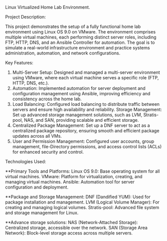 Linux Virtualized Home Lab Environment.

Project Description:

This project demonstrates the setup of a fully functional home lab environment using Linux OS 9.0 on VMware. The environment comprises multiple virtual machines, each performing distinct server roles, including FTP, HTTP, DNS, and an Ansible Controller for automation. The goal is to simulate a real-world infrastructure environment and practice systems administration, automation, and network configurations.

Key Features:

1) Multi-Server Setup: Designed and managed a multi-server environment using VMware, where each virtual machine serves a specific role (FTP, HTTP, DNS, etc.).
2) Automation: Implemented automation for server deployment and configuration management using Ansible, improving efficiency and consistency across the home lab.
3) Load Balancing: Configured load balancing to distribute traffic between servers and ensure high availability and reliability.
Storage Management: Set up advanced storage management solutions, such as LVM, Stratis-pool, NAS, and SAN, providing scalable and efficient storage.
4) Centralized Package Management: Set up a DNF server to act as a centralized package repository, ensuring smooth and efficient package updates across all VMs.
5) User and Permission Management: Configured user accounts, group management, file-Directory permissions, and access control lists (ACLs) for enhanced security and control.

Technologies Used:

**Primary Tools and Platforms:
Linux OS 9.0: Base operating system for all virtual machines.
VMware: Platform for virtualization, creating, and managing virtual machines.
Ansible: Automation tool for server configuration and deployment.

**Package and Storage Management:
DNF (Dandified YUM): Used for package installation and management.
LVM (Logical Volume Manager): For creating and managing logical volumes.
Stratis-pool: Advanced file system and storage management for Linux.

**Advance storage solutions:
NAS (Network-Attached Storage): Centralized storage, accessible over the network.
SAN (Storage Area Network): Block-level storage access across multiple servers.
